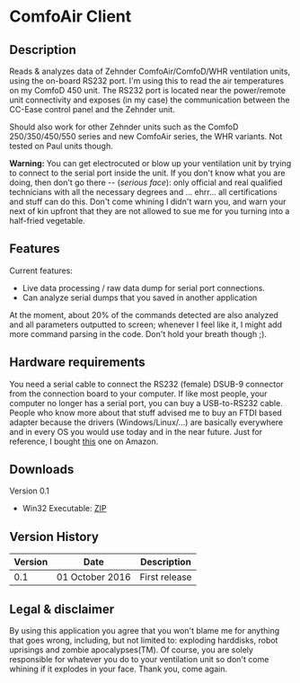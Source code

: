 # ComfoAir Client
## Description
Reads &amp; analyzes data of Zehnder ComfoAir/ComfoD/WHR ventilation units, using the on-board RS232 port. I'm using this to read the air  temperatures on my ComfoD 450 unit. The RS232 port is located near the power/remote unit connectivity and exposes (in my case) the communication between the CC-Ease control panel and the Zehnder unit.

Should also work for other Zehnder units such as the ComfoD 250/350/450/550 series and new ComfoAir series, the WHR variants. Not tested on Paul units though.

**Warning:** You can get electrocuted or blow up your ventilation unit by trying to connect to the serial port inside the unit. If you don't know what you are doing, then don't go there -- (*serious face*): only official and real qualified technicians with all the necessary degrees and ... ehrr... all certifications and stuff can do this. Don't come whining I didn't warn you, and warn your next of kin upfront that they are not allowed to sue me for you turning into a half-fried vegetable.


## Features
Current features:
 * Live data processing / raw data dump for serial port connections.
 * Can analyze serial dumps that you saved in another application

At the moment, about 20% of the commands detected are also analyzed and all parameters outputted to screen; whenever I feel like it, I might add more command parsing in the code. Don't hold your breath though ;).
 
## Hardware requirements
You need a serial cable to connect the RS232 (female) DSUB-9 connector from the connection board to your computer. If like most people, your computer no longer has a serial port, you can buy a USB-to-RS232 cable. People who know more about that stuff advised me to buy an FTDI based adapter because the drivers (Windows/Linux/...) are basically everywhere and in every OS you would use today and in the near future. Just for reference, I bought [this](https://www.amazon.de/dp/B01E0R8L90/) one on Amazon.

## Downloads
Version 0.1
 * Win32 Executable: [ZIP](https://github.com/jacobstim/comfoairclient/files/504331/20161001_ComfoAirClient.v0.1.zip)

## Version History

Version | Date | Description
------------ | ------------- | -------------
0.1 | 01 October 2016 | First release

## Legal & disclaimer

By using this application you agree that you won't blame me for anything that goes wrong, including, but not limited to: exploding harddisks, robot uprisings and zombie apocalypses(TM). Of course, you are solely responsible for whatever you do to your ventilation unit so don't come whining if it explodes in your face. Thank you, come again.

